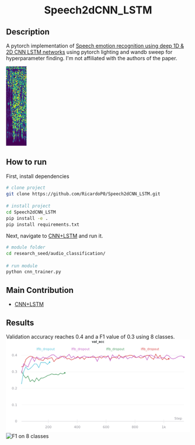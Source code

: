    
<div align="center">    
 
# Speech2dCNN_LSTM    



<!--  
Conference   
-->   
</div>
 
## Description   
A pytorch implementation of [Speech emotion recognition using deep 1D & 2D CNN LSTM networks](https://www.sciencedirect.com/science/article/abs/pii/S1746809418302337) using pytorch lighting and wandb sweep for hyperparameter finding. I'm not affiliated with the authors of the paper.

![Example of spectogram image used as input](/img/spectogram.png)
## How to run   
First, install dependencies   
```bash
# clone project   
git clone https://github.com/RicardoP0/Speech2dCNN_LSTM.git

# install project   
cd Speech2dCNN_LSTM
pip install -e .   
pip install requirements.txt
 ```   
 Next, navigate to [CNN+LSTM](https://github.com/RicardoP0/Speech2dCNN_LSTM/tree/master/research_seed/audio_classification)   and run it.   
 ```bash
# module folder
cd research_seed/audio_classification/   

# run module
python cnn_trainer.py    
```

## Main Contribution      
 
- [CNN+LSTM](https://github.com/RicardoP0/Speech2dCNN_LSTM/tree/master/research_seed/audio_classification)  

## Results

Validation accuracy reaches 0.4 and a F1 value of 0.3 using 8 classes.
![Validation accuracy on 8 classes](/img/val_acc.png)
![F1 on 8 classes](/img/f1_acc.png)
